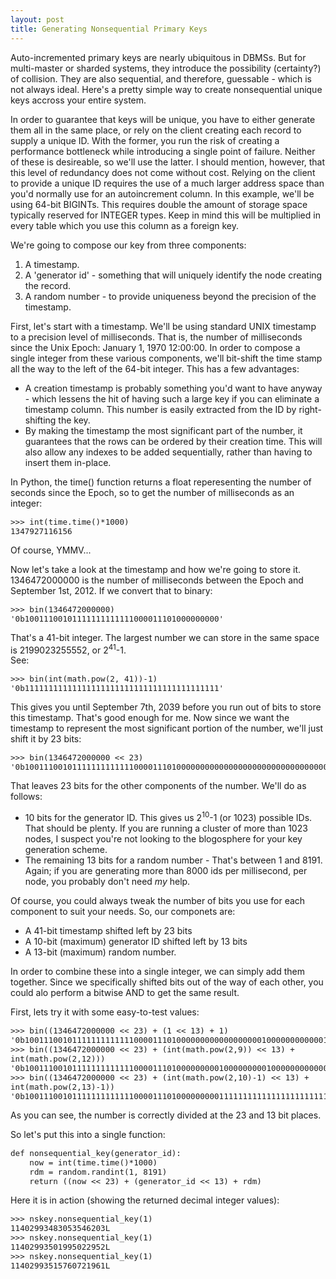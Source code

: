 ```yaml
---
layout: post
title: Generating Nonsequential Primary Keys
---
```



Auto-incremented primary keys are nearly ubiquitous in DBMSs.  But for multi-master or sharded systems, they introduce the possibility (certainty?) of collision.   They are also sequential, and therefore, guessable - which is not always ideal.  Here's a pretty simple way to create nonsequential unique keys accross your entire system.
<!--more-->
In order to guarantee that keys will be unique, you have to either generate them all in the same place, or rely on the client creating each record to supply a unique ID.  With the former, you run the risk of creating a performance bottleneck while introducing a single point of failure.  Neither of these is desireable, so we'll use the latter.  I should mention, however, that this level of redundancy does not come without cost.  Relying on the client to provide a unique ID requires the use of a much larger address space than you'd normally use for an autoincrement column.  In this example, we'll be using 64-bit BIGINTs.  This requires double the amount of storage space typically reserved for INTEGER types.  Keep in mind this will be multiplied in every table which you use this column as a foreign key.

We're going to compose our key from three components:

1. A timestamp.
2. A 'generator id' - something that will uniquely identify the node creating the record.
3. A random number - to provide uniqueness beyond the precision of the timestamp.

First, let's start with a timestamp.  We'll be using standard UNIX timestamp to a precision level of milliseconds.  That is, the number of milliseconds since the Unix Epoch:  January 1, 1970 12:00:00.  In order to compose a single integer from these various components, we'll bit-shift the time stamp all the way to the left of the 64-bit integer.  This has a few advantages:

* A creation timestamp is probably something you'd want to have anyway - which lessens the hit of having such a large key if you can eliminate a timestamp column.  This number is easily extracted from the ID by right-shifting the key.
* By making the timestamp the most significant part of the number, it guarantees that the rows can be ordered by their creation time.  This will also allow any indexes to be added sequentially, rather than having to insert them in-place.

In Python, the time() function returns a float reperesenting the number of seconds since the Epoch, so to get the number of milliseconds as an integer:

<pre><code class="python" style="font-size:.9em">>>> int(time.time()*1000)
1347927116156</code></pre>

Of course, YMMV...

Now let's take a look at the timestamp and how we're going to store it.  1346472000000 is the number of milliseconds between the Epoch and September 1st, 2012.  If we convert that to binary:

<pre><code class="python" style="font-size:.9em">>>> bin(1346472000000)
'0b10011100101111111111111000011101000000000'</code></pre>

That's a 41-bit integer.  The largest number we can store in the same space is 2199023255552, or 2<sup>41</sup>-1.  
See:

<pre><code class="python" style="font-size:.9em">>>> bin(int(math.pow(2, 41))-1)
'0b11111111111111111111111111111111111111111'</code></pre>

This gives you until September 7th, 2039 before you run out of bits to store this timestamp.  That's good enough for me.  Now since we want the timestamp to represent the most significant portion of the number, we'll just shift it by 23 bits:

<pre><code class="python" style="font-size:.9em">>>> bin(1346472000000 << 23)
'0b1001110010111111111111100001110100000000000000000000000000000000'</code></pre>

That leaves 23 bits for the other components of the number.  We'll do as follows:

* 10 bits for the generator ID.  This gives us 2<sup>10</sup>-1 (or 1023) possible IDs.  That should be plenty.  If you are running a cluster of more than 1023 nodes, I suspect you're not looking to the blogosphere for your key generation scheme.
* The remaining 13 bits for a random number - That's between 1 and 8191.  Again; if you are generating more than 8000 ids per millisecond, per node, you probably don't need _my_ help.

Of course, you could always tweak the number of bits you use for each component to suit your needs.  So, our componets are: 

* A 41-bit timestamp shifted left by 23 bits 
* A 10-bit (maximum) generator ID shifted left by 13 bits
* A 13-bit (maximum) random number.  

In order to combine these into a single integer, we can simply add them together. Since we specifically shifted bits out of the way of each other, you could alo perform a bitwise AND to get the same result.

First, lets try it with some easy-to-test values:

<pre><code class="python" style="font-size:.9em">>>> bin((1346472000000 << 23) + (1 << 13) + 1)
'0b1001110010111111111111100001110100000000000000000010000000000001'
>>> bin((1346472000000 << 23) + (int(math.pow(2,9)) << 13) + int(math.pow(2,12)))
'0b1001110010111111111111100001110100000000010000000001000000000000'
>>> bin((1346472000000 << 23) + (int(math.pow(2,10)-1) << 13) + int(math.pow(2,13)-1))
'0b1001110010111111111111100001110100000000011111111111111111111111'</code></pre>

As you can see, the number is correctly divided at the 23 and 13 bit places.

So let's put this into a single function:

<pre><code class="python" style="font-size:.9em">def nonsequential_key(generator_id):
	now = int(time.time()*1000)
	rdm = random.randint(1, 8191)
	return ((now << 23) + (generator_id << 13) + rdm)</code></pre>

Here it is in action (showing the returned decimal integer values):
<pre><code class="python" style="font-size:.9em">>>> nskey.nonsequential_key(1)
11402993483053546203L
>>> nskey.nonsequential_key(1)
11402993501995022952L
>>> nskey.nonsequential_key(1)
11402993515760721961L</code></pre>

